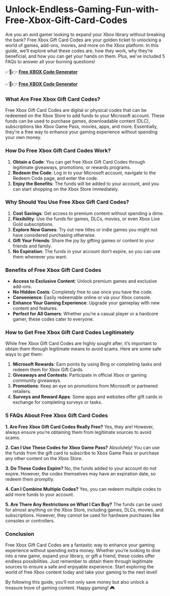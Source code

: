 # Unlock-Endless-Gaming-Fun-with-Free-Xbox-Gift-Card-Codes

Are you an avid gamer looking to expand your Xbox library without breaking the bank? Free Xbox Gift Card Codes are your golden ticket to unlocking a world of games, add-ons, movies, and more on the Xbox platform. In this guide, we’ll explore what these codes are, how they work, why they’re beneficial, and how you can get your hands on them. Plus, we’ve included 5 FAQs to answer all your burning questions!

✅🔴👉 [**Free XBOX Code Generator**](https://www.offerjoy.xyz/cashapp) 

✅🔴👉 [**Free XBOX Code Generator**](https://www.offerjoy.xyz/cashapp) 

### **What Are Free Xbox Gift Card Codes?**
Free Xbox Gift Card Codes are digital or physical codes that can be redeemed on the Xbox Store to add funds to your Microsoft account. These funds can be used to purchase games, downloadable content (DLC), subscriptions like Xbox Game Pass, movies, apps, and more. Essentially, they’re a free way to enhance your gaming experience without spending your own money.


### **How Do Free Xbox Gift Card Codes Work?**
1. **Obtain a Code**: You can get free Xbox Gift Card Codes through legitimate giveaways, promotions, or rewards programs.
2. **Redeem the Code**: Log in to your Microsoft account, navigate to the Redeem Code page, and enter the code.
3. **Enjoy the Benefits**: The funds will be added to your account, and you can start shopping on the Xbox Store immediately.


### **Why Should You Use Free Xbox Gift Card Codes?**
1. **Cost Savings**: Get access to premium content without spending a dime.
2. **Flexibility**: Use the funds for games, DLCs, movies, or even Xbox Live Gold subscriptions.
3. **Explore New Games**: Try out new titles or indie games you might not have considered purchasing otherwise.
4. **Gift Your Friends**: Share the joy by gifting games or content to your friends and family.
5. **No Expiration**: The funds in your account don’t expire, so you can use them whenever you want.


### **Benefits of Free Xbox Gift Card Codes**
- **Access to Exclusive Content**: Unlock premium games and exclusive add-ons.
- **No Hidden Costs**: Completely free to use once you have the code.
- **Convenience**: Easily redeemable online or via your Xbox console.
- **Enhance Your Gaming Experience**: Upgrade your gameplay with new content and features.
- **Perfect for All Gamers**: Whether you’re a casual player or a hardcore gamer, these codes cater to everyone.


### **How to Get Free Xbox Gift Card Codes Legitimately**
While free Xbox Gift Card Codes are highly sought after, it’s important to obtain them through legitimate means to avoid scams. Here are some safe ways to get them:
1. **Microsoft Rewards**: Earn points by using Bing or completing tasks and redeem them for Xbox Gift Cards.
2. **Giveaways and Contests**: Participate in official Xbox or gaming community giveaways.
3. **Promotions**: Keep an eye on promotions from Microsoft or partnered retailers.
4. **Surveys and Reward Apps**: Some apps and websites offer gift cards in exchange for completing surveys or tasks.


### **5 FAQs About Free Xbox Gift Card Codes**

**1. Are Free Xbox Gift Card Codes Really Free?**
Yes, they are! However, always ensure you’re obtaining them from legitimate sources to avoid scams.

**2. Can I Use These Codes for Xbox Game Pass?**
Absolutely! You can use the funds from the gift card to subscribe to Xbox Game Pass or purchase any other content on the Xbox Store.

**3. Do These Codes Expire?**
No, the funds added to your account do not expire. However, the codes themselves may have an expiration date, so redeem them promptly.

**4. Can I Combine Multiple Codes?**
Yes, you can redeem multiple codes to add more funds to your account.

**5. Are There Any Restrictions on What I Can Buy?**
The funds can be used for almost anything on the Xbox Store, including games, DLCs, movies, and subscriptions. However, they cannot be used for hardware purchases like consoles or controllers.

### **Conclusion**
Free Xbox Gift Card Codes are a fantastic way to enhance your gaming experience without spending extra money. Whether you’re looking to dive into a new game, expand your library, or gift a friend, these codes offer endless possibilities. Just remember to obtain them through legitimate sources to ensure a safe and enjoyable experience. Start exploring the world of free Xbox content today and take your gaming to the next level!


By following this guide, you’ll not only save money but also unlock a treasure trove of gaming content. Happy gaming! 🎮
